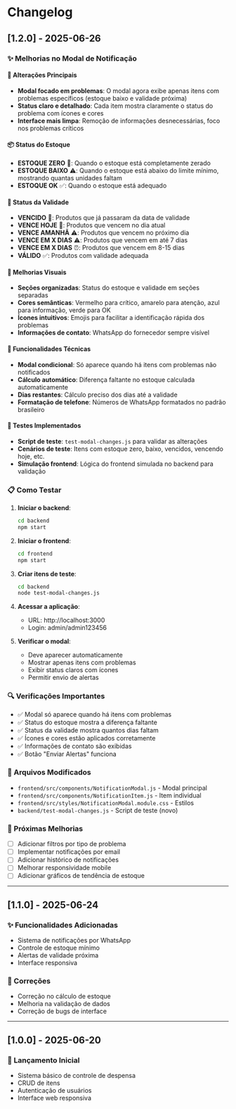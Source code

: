 # Changelog

## [1.2.0] - 2025-06-26

### ✨ Melhorias no Modal de Notificação

#### 🎯 Alterações Principais
- **Modal focado em problemas**: O modal agora exibe apenas itens com problemas específicos (estoque baixo e validade próxima)
- **Status claro e detalhado**: Cada item mostra claramente o status do problema com ícones e cores
- **Interface mais limpa**: Remoção de informações desnecessárias, foco nos problemas críticos

#### 📦 Status do Estoque
- **ESTOQUE ZERO** 🚨: Quando o estoque está completamente zerado
- **ESTOQUE BAIXO** ⚠️: Quando o estoque está abaixo do limite mínimo, mostrando quantas unidades faltam
- **ESTOQUE OK** ✅: Quando o estoque está adequado

#### 📅 Status da Validade
- **VENCIDO** 🚨: Produtos que já passaram da data de validade
- **VENCE HOJE** 🚨: Produtos que vencem no dia atual
- **VENCE AMANHÃ** ⚠️: Produtos que vencem no próximo dia
- **VENCE EM X DIAS** ⚠️: Produtos que vencem em até 7 dias
- **VENCE EM X DIAS** ⏰: Produtos que vencem em 8-15 dias
- **VÁLIDO** ✅: Produtos com validade adequada

#### 🎨 Melhorias Visuais
- **Seções organizadas**: Status do estoque e validade em seções separadas
- **Cores semânticas**: Vermelho para crítico, amarelo para atenção, azul para informação, verde para OK
- **Ícones intuitivos**: Emojis para facilitar a identificação rápida dos problemas
- **Informações de contato**: WhatsApp do fornecedor sempre visível

#### 🔧 Funcionalidades Técnicas
- **Modal condicional**: Só aparece quando há itens com problemas não notificados
- **Cálculo automático**: Diferença faltante no estoque calculada automaticamente
- **Dias restantes**: Cálculo preciso dos dias até a validade
- **Formatação de telefone**: Números de WhatsApp formatados no padrão brasileiro

#### 🧪 Testes Implementados
- **Script de teste**: `test-modal-changes.js` para validar as alterações
- **Cenários de teste**: Itens com estoque zero, baixo, vencidos, vencendo hoje, etc.
- **Simulação frontend**: Lógica do frontend simulada no backend para validação

### 📋 Como Testar

1. **Iniciar o backend**:
   ```bash
   cd backend
   npm start
   ```

2. **Iniciar o frontend**:
   ```bash
   cd frontend
   npm start
   ```

3. **Criar itens de teste**:
   ```bash
   cd backend
   node test-modal-changes.js
   ```

4. **Acessar a aplicação**:
   - URL: http://localhost:3000
   - Login: admin/admin123456

5. **Verificar o modal**:
   - Deve aparecer automaticamente
   - Mostrar apenas itens com problemas
   - Exibir status claros com ícones
   - Permitir envio de alertas

### 🔍 Verificações Importantes

- ✅ Modal só aparece quando há itens com problemas
- ✅ Status do estoque mostra a diferença faltante
- ✅ Status da validade mostra quantos dias faltam
- ✅ Ícones e cores estão aplicados corretamente
- ✅ Informações de contato são exibidas
- ✅ Botão "Enviar Alertas" funciona

### 📁 Arquivos Modificados

- `frontend/src/components/NotificationModal.js` - Modal principal
- `frontend/src/components/NotificationItem.js` - Item individual
- `frontend/src/styles/NotificationModal.module.css` - Estilos
- `backend/test-modal-changes.js` - Script de teste (novo)

### 🚀 Próximas Melhorias

- [ ] Adicionar filtros por tipo de problema
- [ ] Implementar notificações por email
- [ ] Adicionar histórico de notificações
- [ ] Melhorar responsividade mobile
- [ ] Adicionar gráficos de tendência de estoque

---

## [1.1.0] - 2025-06-24

### ✨ Funcionalidades Adicionadas
- Sistema de notificações por WhatsApp
- Controle de estoque mínimo
- Alertas de validade próxima
- Interface responsiva

### 🐛 Correções
- Correção no cálculo de estoque
- Melhoria na validação de dados
- Correção de bugs de interface

---

## [1.0.0] - 2025-06-20

### 🎉 Lançamento Inicial
- Sistema básico de controle de despensa
- CRUD de itens
- Autenticação de usuários
- Interface web responsiva 